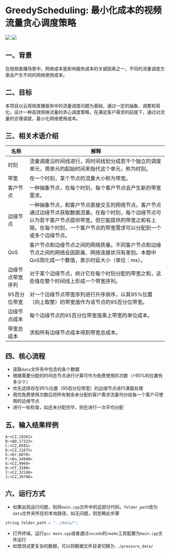 # GreedyScheduling: 最小化成本的视频流量贪心调度策略

![](https://img.shields.io/badge/language-C++-red.svg)
![](https://img.shields.io/badge/license-Apache_2.0-green.svg)

## 一、背景
在视频直播场景中，网络成本是影响服务成本的关键因素之一，不同的流量调度方案会产生不同的网络使用成本。

## 二、目标
本项目以云视频直播服务中的流量调度问题为基础，通过一定的抽象、调整和简化。设计一种高效网络流量的贪心调度策略，在满足客户需求的前提下，通过对流量的合理调度，最小化网络使用成本。

## 三、相关术语介绍
|名称|解释|
|-|-|
|时刻|流量调度沿时间线进行，将时间线划分成若干个独立的调度单元，用单元的起始时间来指代这个单元，称为时刻。|
|带宽|在一个时刻，某个节点的流量大小称为带宽。|
|客户节点|一种抽象节点，在每个时刻，每个客户节点会产生新的带宽需求。|
|边缘节点|一种抽象节点，和客户节点直接交互的网络节点。客户节点通过边缘节点获取数据流量。在每个时刻，每个边缘节点可以为若干客户节点提供带宽，但它能提供的带宽之和有上限。在每个时刻，一个客户节点的带宽需求可以分配到一个或多个边缘节点。|
|QoS|客户节点和边缘节点之间的网络质量。不同客户节点和边缘节点之间的网络会因距离、网络连接状况有差别。本题中QoS简化成一个数值，表示时延大小（单位：ms）。|
|边缘节点带宽序列|对于某个边缘节点，统计它在每个时刻分配的带宽之和，这些值在整个时间线上形成一个带宽序列。|
|95百分位带宽|对一个边缘节点带宽序列进行升序排序，以其95%位置（向上取整）的带宽值作为该节点的95百分位带宽。|
|边缘节点成本|每个边缘节点的95百分位带宽值乘上带宽的单位成本。|
|带宽总成本|求和所有边缘节点成本得到带宽总成本。|

## 四、核心流程
* 读取`data`文件夹中包含的各个数据
* 根据需要分配的时间总节点进行计算可作为免费使用的次数（>95%的位置有多少个）
* 优先选择存在95%位置（95百分位带宽）的边缘节点进行满载处理
* 用完免费使用次数后将所有剩余未分配的客户需求流量均分给每一个客户可使用的边缘节点
* 进行一轮检查，如还未分配完毕，则在进行一次平均分配

## 五、输入结果样例
```text
A:<CZ,19261>
B:<AD,17223>
C:<CZ,8581>
D:<CZ,11671>
E:<Dr,6070>
F:<Dn,34940>
G:<CZ,9969>
H:<CF,3180>
I:<CZ,32248>
J:<CZ,39796>
```

## 六、运行方式
* 如果出现运行问题，则将`main.cpp`文件中的这部分代码，`folder_path`改为`data`文件夹所在的本地路径，如无问题，则忽略此步骤
```cpp
string folder_path = "../data/";
```
* 打开终端，运行`gcc main.cpp`或者通过`vscode`的`cmake`工具配置为`main.cpp`文件运行
* 如想测试更复杂的数据，可以将数据文件目录切换为`../pressure_data/`